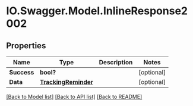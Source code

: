 # IO.Swagger.Model.InlineResponse2002
## Properties

Name | Type | Description | Notes
------------ | ------------- | ------------- | -------------
**Success** | **bool?** |  | [optional] 
**Data** | [**TrackingReminder**](TrackingReminder.md) |  | [optional] 

[[Back to Model list]](../README.md#documentation-for-models) [[Back to API list]](../README.md#documentation-for-api-endpoints) [[Back to README]](../README.md)

